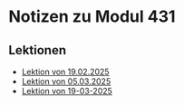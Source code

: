 # Notizen zu Modul 431

## Lektionen
- [Lektion von 19.02.2025](/M431/docs/19-02-2025/page.md)
- [Lektion von 05.03.2025](/M431/docs/05-03-2025/page.md)
- [Lektion von 19-03-2025](/docs/19-03-2025/page.md)
